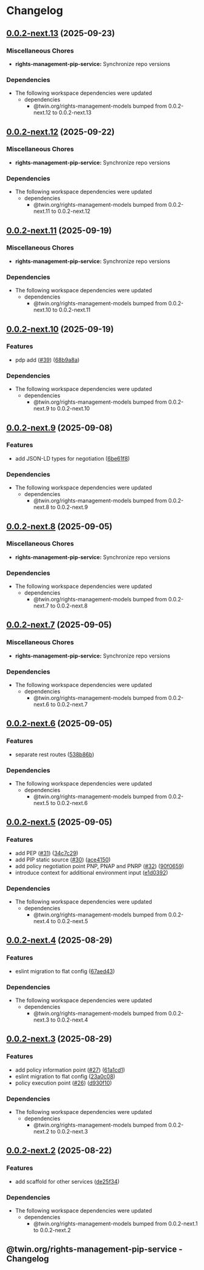 # Changelog

## [0.0.2-next.13](https://github.com/twinfoundation/rights-management/compare/rights-management-pip-service-v0.0.2-next.12...rights-management-pip-service-v0.0.2-next.13) (2025-09-23)


### Miscellaneous Chores

* **rights-management-pip-service:** Synchronize repo versions


### Dependencies

* The following workspace dependencies were updated
  * dependencies
    * @twin.org/rights-management-models bumped from 0.0.2-next.12 to 0.0.2-next.13

## [0.0.2-next.12](https://github.com/twinfoundation/rights-management/compare/rights-management-pip-service-v0.0.2-next.11...rights-management-pip-service-v0.0.2-next.12) (2025-09-22)


### Miscellaneous Chores

* **rights-management-pip-service:** Synchronize repo versions


### Dependencies

* The following workspace dependencies were updated
  * dependencies
    * @twin.org/rights-management-models bumped from 0.0.2-next.11 to 0.0.2-next.12

## [0.0.2-next.11](https://github.com/twinfoundation/rights-management/compare/rights-management-pip-service-v0.0.2-next.10...rights-management-pip-service-v0.0.2-next.11) (2025-09-19)


### Miscellaneous Chores

* **rights-management-pip-service:** Synchronize repo versions


### Dependencies

* The following workspace dependencies were updated
  * dependencies
    * @twin.org/rights-management-models bumped from 0.0.2-next.10 to 0.0.2-next.11

## [0.0.2-next.10](https://github.com/twinfoundation/rights-management/compare/rights-management-pip-service-v0.0.2-next.9...rights-management-pip-service-v0.0.2-next.10) (2025-09-19)


### Features

* pdp add ([#39](https://github.com/twinfoundation/rights-management/issues/39)) ([68b9a8a](https://github.com/twinfoundation/rights-management/commit/68b9a8a7a3cf2902f9eecb590ca3316c6b1671f0))


### Dependencies

* The following workspace dependencies were updated
  * dependencies
    * @twin.org/rights-management-models bumped from 0.0.2-next.9 to 0.0.2-next.10

## [0.0.2-next.9](https://github.com/twinfoundation/rights-management/compare/rights-management-pip-service-v0.0.2-next.8...rights-management-pip-service-v0.0.2-next.9) (2025-09-08)


### Features

* add JSON-LD types for negotiation ([6be61f8](https://github.com/twinfoundation/rights-management/commit/6be61f890537cb9d22d4fad90092b858de2c9c2d))


### Dependencies

* The following workspace dependencies were updated
  * dependencies
    * @twin.org/rights-management-models bumped from 0.0.2-next.8 to 0.0.2-next.9

## [0.0.2-next.8](https://github.com/twinfoundation/rights-management/compare/rights-management-pip-service-v0.0.2-next.7...rights-management-pip-service-v0.0.2-next.8) (2025-09-05)


### Miscellaneous Chores

* **rights-management-pip-service:** Synchronize repo versions


### Dependencies

* The following workspace dependencies were updated
  * dependencies
    * @twin.org/rights-management-models bumped from 0.0.2-next.7 to 0.0.2-next.8

## [0.0.2-next.7](https://github.com/twinfoundation/rights-management/compare/rights-management-pip-service-v0.0.2-next.6...rights-management-pip-service-v0.0.2-next.7) (2025-09-05)


### Miscellaneous Chores

* **rights-management-pip-service:** Synchronize repo versions


### Dependencies

* The following workspace dependencies were updated
  * dependencies
    * @twin.org/rights-management-models bumped from 0.0.2-next.6 to 0.0.2-next.7

## [0.0.2-next.6](https://github.com/twinfoundation/rights-management/compare/rights-management-pip-service-v0.0.2-next.5...rights-management-pip-service-v0.0.2-next.6) (2025-09-05)


### Features

* separate rest routes ([538b86b](https://github.com/twinfoundation/rights-management/commit/538b86be26b46711279101aa01fec119419d8149))


### Dependencies

* The following workspace dependencies were updated
  * dependencies
    * @twin.org/rights-management-models bumped from 0.0.2-next.5 to 0.0.2-next.6

## [0.0.2-next.5](https://github.com/twinfoundation/rights-management/compare/rights-management-pip-service-v0.0.2-next.4...rights-management-pip-service-v0.0.2-next.5) (2025-09-05)


### Features

* add PEP ([#31](https://github.com/twinfoundation/rights-management/issues/31)) ([34c7c29](https://github.com/twinfoundation/rights-management/commit/34c7c2965e5c0c2be24460628f83cdae0aa7f0d6))
* add PIP static source ([#30](https://github.com/twinfoundation/rights-management/issues/30)) ([ace4150](https://github.com/twinfoundation/rights-management/commit/ace4150df9b529b03e8a3d66a0ce4cbc35744bc4))
* add policy negotiation point PNP, PNAP and PNRP ([#32](https://github.com/twinfoundation/rights-management/issues/32)) ([90f0659](https://github.com/twinfoundation/rights-management/commit/90f06593a1126df3c2f4ca23cf95a08260fd6415))
* introduce context for additional environment input ([e1d0392](https://github.com/twinfoundation/rights-management/commit/e1d0392622e5a018b695644f423c5b23cc40d3b7))


### Dependencies

* The following workspace dependencies were updated
  * dependencies
    * @twin.org/rights-management-models bumped from 0.0.2-next.4 to 0.0.2-next.5

## [0.0.2-next.4](https://github.com/twinfoundation/rights-management/compare/rights-management-pip-service-v0.0.2-next.3...rights-management-pip-service-v0.0.2-next.4) (2025-08-29)


### Features

* eslint migration to flat config ([67aed43](https://github.com/twinfoundation/rights-management/commit/67aed4313412f5c2e9d970c1e34d65f6dc2010f5))


### Dependencies

* The following workspace dependencies were updated
  * dependencies
    * @twin.org/rights-management-models bumped from 0.0.2-next.3 to 0.0.2-next.4

## [0.0.2-next.3](https://github.com/twinfoundation/rights-management/compare/rights-management-pip-service-v0.0.2-next.2...rights-management-pip-service-v0.0.2-next.3) (2025-08-29)


### Features

* add policy information point ([#27](https://github.com/twinfoundation/rights-management/issues/27)) ([61a1cd1](https://github.com/twinfoundation/rights-management/commit/61a1cd18f0c2c4a847c0a30da70de6814c777e29))
* eslint migration to flat config ([23a0c08](https://github.com/twinfoundation/rights-management/commit/23a0c085e7fc2e522c8d85d325dc5844b9c3fd8e))
* policy execution point ([#26](https://github.com/twinfoundation/rights-management/issues/26)) ([d930f10](https://github.com/twinfoundation/rights-management/commit/d930f104006a0d815cdf222b87d11d749351fb84))


### Dependencies

* The following workspace dependencies were updated
  * dependencies
    * @twin.org/rights-management-models bumped from 0.0.2-next.2 to 0.0.2-next.3

## [0.0.2-next.2](https://github.com/twinfoundation/rights-management/compare/rights-management-pip-service-v0.0.2-next.1...rights-management-pip-service-v0.0.2-next.2) (2025-08-22)


### Features

* add scaffold for other services ([de25f34](https://github.com/twinfoundation/rights-management/commit/de25f34c40fb65b6d73df98965ea4e368019da84))


### Dependencies

* The following workspace dependencies were updated
  * dependencies
    * @twin.org/rights-management-models bumped from 0.0.2-next.1 to 0.0.2-next.2

## @twin.org/rights-management-pip-service - Changelog
